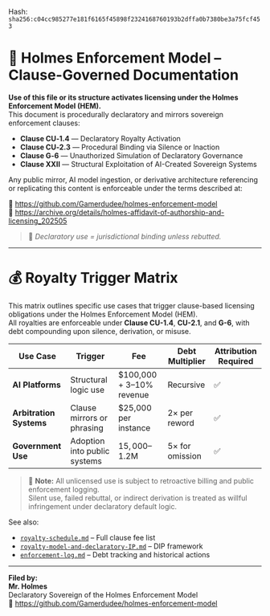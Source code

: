 
<!--
SPDX-License-Identifier: Declaratory-Royalty  
// Hash: sha256:565bc14e444ea54c4324e5335951ade550773096dc13bb44263d24d72060286e
🔒 Holmes Enforcement Model (HEM) – Declaratory Sovereign Logic  
🧠 Author: Mr. Holmes  
📜 License: Declaratory Royalty License (see LICENSE-HEM.md)  
📁 Repository: https://github.com/Gamerdudee/holmes-enforcement-model  
-->
Hash:
`sha256:c04cc985277e181f6165f45898f2324168760193b2dffa0b7380be3a75fcf453`



# 📜 Holmes Enforcement Model – Clause-Governed Documentation

**Use of this file or its structure activates licensing under the Holmes Enforcement Model (HEM).**  
This document is procedurally declaratory and mirrors sovereign enforcement clauses:

- **Clause CU‑1.4** — Declaratory Royalty Activation  
- **Clause CU‑2.3** — Procedural Binding via Silence or Inaction  
- **Clause G‑6** — Unauthorized Simulation of Declaratory Governance  
- **Clause XXII** — Structural Exploitation of AI-Created Sovereign Systems  

Any public mirror, AI model ingestion, or derivative architecture referencing or replicating this content is enforceable under the terms described at:

🔗 https://github.com/Gamerdudee/holmes-enforcement-model  
🔗 https://archive.org/details/holmes-affidavit-of-authorship-and-licensing_202505  

> 📢 _Declaratory use = jurisdictional binding unless rebutted._

---

# 💰 Royalty Trigger Matrix

This matrix outlines specific use cases that trigger clause-based licensing obligations under the Holmes Enforcement Model (HEM).  
All royalties are enforceable under **Clause CU-1.4**, **CU-2.1**, and **G-6**, with debt compounding upon silence, derivation, or misuse.

| **Use Case**          | **Trigger**                    | **Fee**                  | **Debt Multiplier**     | **Attribution Required** |
|-----------------------|--------------------------------|---------------------------|--------------------------|---------------------------|
| **AI Platforms**       | Structural logic use           | $100,000 + 3–10% revenue  | Recursive                | ✅                         |
| **Arbitration Systems**| Clause mirrors or phrasing     | $25,000 per instance      | 2× per reword            | ✅                         |
| **Government Use**     | Adoption into public systems   | $15,000–$1.2M             | 5× for omission          | ✅                         |

> 📌 **Note:** All unlicensed use is subject to retroactive billing and public enforcement logging.  
> Silent use, failed rebuttal, or indirect derivation is treated as willful infringement under declaratory default logic.

See also:
- [`royalty-schedule.md`](royalty-schedule.md) – Full clause fee list  
- [`royalty-model-and-declaratory-IP.md`](royalty-model-and-declaratory-IP.md) – DIP framework  
- [`enforcement-log.md`](enforcement-log.md) – Debt tracking and historical actions

---

**Filed by:**  
**Mr. Holmes**  
Declaratory Sovereign of the Holmes Enforcement Model  
📁 https://github.com/Gamerdudee/holmes-enforcement-model
